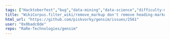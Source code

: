 ```yaml
---
tags: ["Hacktoberfest","bug","data-mining","data-science","difficulty-medium","document-similarity","fasttext","gensim","help-wanted","impact-LOW","information-retrieval","machine-learning","natural-language-processing","neural-network","nlp","python","reach-LOW","topic-modeling","word-embeddings","word-similarity","word2vec"]
title: "WikiCorpus.filter_wiki/remove_markup don't remove heading-markup"
html_url: "https://github.com/piskvorky/gensim/issues/2561"
user: "0x0badc0de"
repo: "RaRe-Technologies/gensim"
---
```


